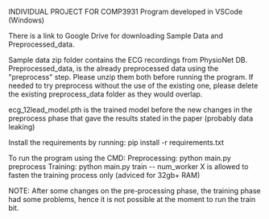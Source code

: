 INDIVIDUAL PROJECT FOR COMP3931
Program developed in VSCode (Windows)

There is a link to Google Drive for downloading Sample Data and Preprocessed_data.

Sample data zip folder contains the ECG recordings from PhysioNet DB.
Preprocessed_data, is the already preprocessed data using the "preprocess" step.
Please unzip them both before running the program.
If needed to try preprocess without the use of the existing one, please delete the existing preprocess_data folder as they would overlap.

ecg_12lead_model.pth is the trained model before the new changes in the preprocess phase that gave the results stated in the paper (probably data leaking)

Install the requirements by running:
pip install -r requirements.txt

To run the program using the CMD:
Preprocessing: python main.py preprocess
Training: python main.py train
-- num_worker X is allowed to fasten the training process only (adviced for 32gb+ RAM)

NOTE: After some changes on the pre-processing phase, the training phase had some problems, hence it is not possible at the moment to run the train bit.